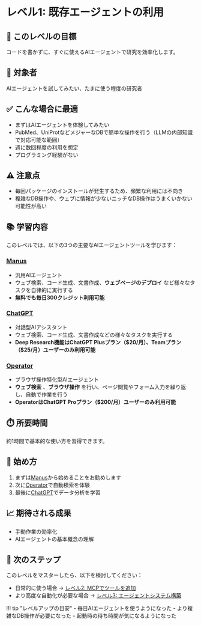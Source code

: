# レベル1: 既存エージェントの利用

## 🎯 このレベルの目標

コードを書かずに、すぐに使えるAIエージェントで研究を効率化します。

## 👥 対象者

AIエージェントを試してみたい、たまに使う程度の研究者

## ✅ こんな場合に最適

- まずはAIエージェントを体験してみたい
- PubMed、UniProtなどメジャーなDBで簡単な操作を行う（LLMの内部知識で対応可能な範囲）
- 週に数回程度の利用を想定
- プログラミング経験がない

## ⚠️ 注意点

- 毎回パッケージのインストールが発生するため、頻繁な利用には不向き
- 複雑なDB操作や、ウェブに情報が少ないニッチなDB操作はうまくいかない可能性が高い

## 📚 学習内容

このレベルでは、以下の3つの主要なAIエージェントツールを学びます：

### [Manus](manus/index.md)
- 汎用AIエージェント
- ウェブ検索、コード生成、文書作成、**ウェブページのデプロイ** など様々なタスクを自律的に実行する
- **無料でも毎日300クレジット利用可能**

### [ChatGPT](chatgpt.md)
- 対話型AIアシスタント
- ウェブ検索、コード生成、文書作成などの様々なタスクを実行する
- **Deep Research機能はChatGPT Plusプラン（\$20/月）、Teamプラン（\$25/月）ユーザーのみ利用可能**

### [Operator](operator.md)
- ブラウザ操作特化型AIエージェント
- **ウェブ検索** 、**ブラウザ操作** を行い、ページ閲覧やフォーム入力を繰り返し、自動で作業を行う
- **OperatorはChatGPT Proプラン（\$200/月）ユーザーのみ利用可能**


## ⏱️ 所要時間

約1時間で基本的な使い方を習得できます。

## 🚀 始め方

1. まずは[Manus](manus/index.md)から始めることをお勧めします
2. 次に[Operator](operator.md)で自動検索を体験
3. 最後に[ChatGPT](chatgpt.md)でデータ分析を学習

## 📈 期待される成果

- 手動作業の効率化
- AIエージェントの基本概念の理解

## 🔄 次のステップ

このレベルをマスターしたら、以下を検討してください：

- 日常的に使う場合 → [レベル2: MCPでツールを追加](../02-mcp-server/index.md)
- より高度な自動化が必要な場合 → [レベル3: エージェントシステム構築](../03-build-agents/index.md)

!!! tip "レベルアップの目安"
    - 毎日AIエージェントを使うようになった
    - より複雑なDB操作が必要になった
    - 起動時の待ち時間が気になるようになった